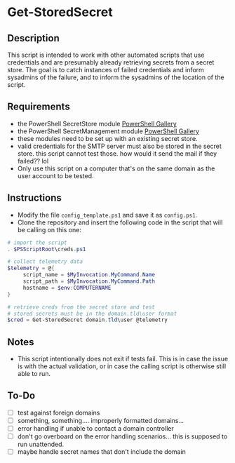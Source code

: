 # Get-StoredSecret

## Description
This script is intended to work with other automated scripts that use credentials and are presumably already retrieving secrets from a secret store.  The goal is to catch instances of failed credentials and inform sysadmins of the failure, and to inform the sysadmins of the location of the script.

## Requirements
 * the PowerShell SecretStore module [PowerShell Gallery](https://www.powershellgallery.com/packages/Microsoft.PowerShell.SecretStore/)
 * the PowerShell SecretManagement module [PowerShell Gallery](https://www.powershellgallery.com/packages/Microsoft.PowerShell.SecretManagement/)
 * these modules need to be set up with an existing secret store. 
 * valid credentials for the SMTP server must also be stored in the secret store.
   this script cannot test those.  how would it send the mail if they failed??  lol
 * Only use this script on a computer that's on the same domain as the user account to be tested.  

## Instructions
 * Modify the file `config_template.ps1` and save it as `config.ps1`.
 * Clone the repository and insert the following code in the script that will be calling on this one:  

```powershell
# import the script
. $PSScriptRoot\creds.ps1

# collect telemetry data
$telemetry = @{
     script_name = $MyInvocation.MyCommand.Name
     script_path = $MyInvocation.MyCommand.Path
     hostname = $env:COMPUTERNAME
}

# retrieve creds from the secret store and test 
# stored secrets must be in the domain.tld\user format
$cred = Get-StoredSecret domain.tld\user @telemetry
```

## Notes
 * This script intentionally does not exit if tests fail.  This is in case the issue is with the actual validation, or in case the calling script is otherwise still able to run. 


## To-Do
 - [ ] test against foreign domains
 - [ ] something, something....  improperly formatted domains...
 - [ ] error handling if unable to contact a domain controller
 - [ ] don't go overboard on the error handling scenarios...  this is supposed to run unattended.
 - [ ] maybe handle secret names that don't include the domain 